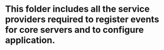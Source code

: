 # This folder includes all the service providers required to register events for core servers and to configure application.